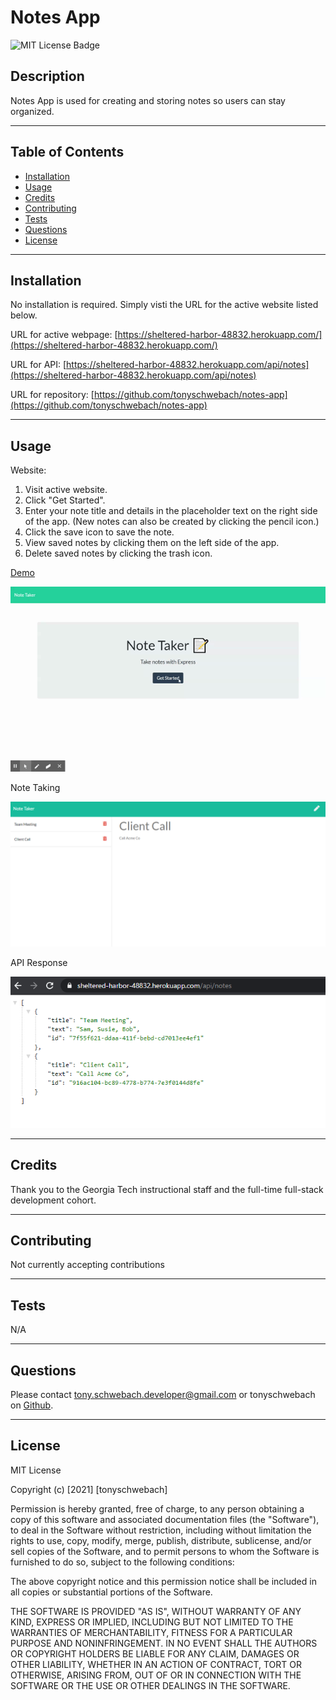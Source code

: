 # Notes App
  ![MIT License Badge](https://img.shields.io/apm/l/vim-mode)

  ## Description
  
  Notes App is used for creating and storing notes so users can stay organized. 
  
  ---
  
  ## Table of Contents
  
  - [Installation](#installation)
  - [Usage](#usage)
  - [Credits](#credits)
  - [Contributing](#contributing)
  - [Tests](#tests)
  - [Questions](#questions)
  - [License](#license)
  
  ---
  
  ## Installation
  
  No installation is required. Simply visti the URL for the active website listed below.
  
  URL for active webpage: [https://sheltered-harbor-48832.herokuapp.com/](https://sheltered-harbor-48832.herokuapp.com/)

  URL for API: [https://sheltered-harbor-48832.herokuapp.com/api/notes](https://sheltered-harbor-48832.herokuapp.com/api/notes)
  
  URL for repository: [https://github.com/tonyschwebach/notes-app](https://github.com/tonyschwebach/notes-app)
  
  ---
  
  ## Usage
  
  Website:
  1. Visit active website.
  2. Click "Get Started".
  3. Enter your note title and details in the placeholder text on the right side of the app. (New notes can also be created by clicking the pencil icon.)
  4. Click the save icon to save the note.
  5. View saved notes by clicking them on the left side of the app.
  6. Delete saved notes by clicking the trash icon.
  

  
  [Demo](https://drive.google.com/file/d/1SW8uBfKw3q5S3OMA82VJnJhPWVxs3Mm9/view?usp=sharing)

  ![demo gif](./public/assets/img/notes-demo.gif)

  Note Taking

  ![note taking screen](./public/assets/img/note-taker.png)

  API Response

  ![api screen](./public/assets/img/api.png)
  
  ---
  
  ## Credits
  
  Thank you to the Georgia Tech instructional staff and the full-time full-stack development cohort.
  
  
  ---
  
  ## Contributing

  Not currently accepting contributions
  
  ---
  
  ## Tests

  N/A
  
  ---
  
  ## Questions
  
  Please contact [tony.schwebach.developer@gmail.com](mailto:tony.schwebach.developer@gmail.com) or tonyschwebach on [Github](https://github.com/tonyschwebach/).
   
  ---
  
## License

MIT License

Copyright (c) [2021] [tonyschwebach]
    
Permission is hereby granted, free of charge, to any person obtaining a copy
of this software and associated documentation files (the "Software"), to deal
in the Software without restriction, including without limitation the rights
to use, copy, modify, merge, publish, distribute, sublicense, and/or sell
copies of the Software, and to permit persons to whom the Software is
furnished to do so, subject to the following conditions:

The above copyright notice and this permission notice shall be included in all
copies or substantial portions of the Software.

THE SOFTWARE IS PROVIDED "AS IS", WITHOUT WARRANTY OF ANY KIND, EXPRESS OR
IMPLIED, INCLUDING BUT NOT LIMITED TO THE WARRANTIES OF MERCHANTABILITY,
FITNESS FOR A PARTICULAR PURPOSE AND NONINFRINGEMENT. IN NO EVENT SHALL THE
AUTHORS OR COPYRIGHT HOLDERS BE LIABLE FOR ANY CLAIM, DAMAGES OR OTHER
LIABILITY, WHETHER IN AN ACTION OF CONTRACT, TORT OR OTHERWISE, ARISING FROM,
OUT OF OR IN CONNECTION WITH THE SOFTWARE OR THE USE OR OTHER DEALINGS IN THE
SOFTWARE.
  
